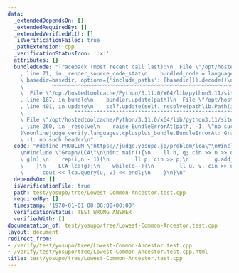```yaml
---
data:
  _extendedDependsOn: []
  _extendedRequiredBy: []
  _extendedVerifiedWith: []
  _isVerificationFailed: true
  _pathExtension: cpp
  _verificationStatusIcon: ':x:'
  attributes: {}
  bundledCode: "Traceback (most recent call last):\n  File \"/opt/hostedtoolcache/Python/3.11.0/x64/lib/python3.11/site-packages/onlinejudge_verify/documentation/build.py\"\
    , line 71, in _render_source_code_stat\n    bundled_code = language.bundle(stat.path,\
    \ basedir=basedir, options={'include_paths': [basedir]}).decode()\n          \
    \         ^^^^^^^^^^^^^^^^^^^^^^^^^^^^^^^^^^^^^^^^^^^^^^^^^^^^^^^^^^^^^^^^^^^^^^^^^^^^^^^^^\n\
    \  File \"/opt/hostedtoolcache/Python/3.11.0/x64/lib/python3.11/site-packages/onlinejudge_verify/languages/cplusplus.py\"\
    , line 187, in bundle\n    bundler.update(path)\n  File \"/opt/hostedtoolcache/Python/3.11.0/x64/lib/python3.11/site-packages/onlinejudge_verify/languages/cplusplus_bundle.py\"\
    , line 401, in update\n    self.update(self._resolve(pathlib.Path(included), included_from=path))\n\
    \                ^^^^^^^^^^^^^^^^^^^^^^^^^^^^^^^^^^^^^^^^^^^^^^^^^^^^^^^^^\n \
    \ File \"/opt/hostedtoolcache/Python/3.11.0/x64/lib/python3.11/site-packages/onlinejudge_verify/languages/cplusplus_bundle.py\"\
    , line 260, in _resolve\n    raise BundleErrorAt(path, -1, \"no such header\"\
    )\nonlinejudge_verify.languages.cplusplus_bundle.BundleErrorAt: Graph/LCA: line\
    \ -1: no such header\n"
  code: "#define PROBLEM \"https://judge.yosupo.jp/problem/lca\"\n#include \"Template/template.hpp\"\
    \n#include \"Graph/LCA\"\n\nint main(){\n    ll n, q; cin >> n >> q;\n    Graph\
    \ g(n);\n    rep(i,n - 1){\n        ll p; cin >> p;\n        g.add_di(p, i + 1);\n\
    \    }\n    LCA lca(g);\n    while(q--){\n        ll u, v; cin >> u >> v;\n  \
    \      cout << lca.query(u, v) << endl;\n    }\n}\n"
  dependsOn: []
  isVerificationFile: true
  path: test/yosupo/tree/Lowest-Common-Ancestor.test.cpp
  requiredBy: []
  timestamp: '1970-01-01 00:00:00+00:00'
  verificationStatus: TEST_WRONG_ANSWER
  verifiedWith: []
documentation_of: test/yosupo/tree/Lowest-Common-Ancestor.test.cpp
layout: document
redirect_from:
- /verify/test/yosupo/tree/Lowest-Common-Ancestor.test.cpp
- /verify/test/yosupo/tree/Lowest-Common-Ancestor.test.cpp.html
title: test/yosupo/tree/Lowest-Common-Ancestor.test.cpp
---
```

